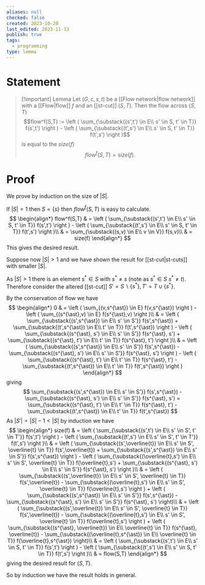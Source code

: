 ```yaml
---
aliases: null
checked: false
created: 2023-10-20
last_edited: 2023-11-13
publish: true
tags:
  - programming
type: lemma
---
```

# Statement

> [!important] Lemma
> Let $(G, c, s, t)$ be a [[Flow network|flow network]] with a [[Flow|flow]] $f$ and an [[st-cut]] $(S,T)$. Then the flow across $(S,T)$
> $$flow^f(S,T) := \left ( \sum_{\substack{(s',t') \in E\\ s' \in S, t' \in T}} f(s',t') \right ) - \left ( \sum_{\substack{(t',s') \in E\\ s' \in S, t' \in T}} f(t',s') \right )$$
> is equal to the $size(f)$
> $$flow^f(S,T) = size(f).$$
# Proof

We prove by induction on the size of $\vert S \vert$.

If $\vert S \vert = 1$ then $S = \{s\}$ then $flow^f(S,T)$ is easy to calculate.
$$
\begin{align*}
flow^f(S,T) & = \left ( \sum_{\substack{(s',t') \in E\\ s' \in S, t' \in T}} f(s',t') \right ) - \left ( \sum_{\substack{(t',s') \in E\\ s' \in S, t' \in T}} f(t',s') \right )\\
& = \sum_{\substack{(s,v) \in E\\ v \in V}} f(s,v)\\
& = size(f)
\end{align*}
$$
This gives the desired result.

Suppose now $\vert S \vert > 1$ and we have shown the result for [[st-cut|st-cuts]] with smaller $\vert S \vert$.

As $\vert S \vert > 1$ there is an element $s^{\ast} \in S$ with $s^{\ast} \not = s$ (note as $s^{\ast} \in S$ $s^{\ast} \not = t$). Therefore consider the altered [[st-cut]] $S' = S \backslash \{s^{\ast}\}, T' = T \cup \{s^{\ast}\}$.

By the conservation of flow we have
$$
\begin{align*}
0 & = \left ( \sum_{(v,s^{\ast}) \in E} f(v,s^{\ast}) \right ) - \left ( \sum_{(s^{\ast},v) \in E} f(s^{\ast},v) \right )\\
& = \left ( \sum_{\substack{(s',s^{\ast}) \in E\\ s' \in S'}} f(s',s^{\ast}) + \sum_{\substack{(t',s^{\ast}) \in E\\ t' \in T}} f(t',s^{\ast}) \right ) - \left ( \sum_{\substack{(s^{\ast}, s') \in E\\ s' \in S'}} f(s^{\ast}, s') + \sum_{\substack{(s^{\ast}, t') \in E\\ t' \in T}} f(s^{\ast}, t') \right )\\
& = \left ( \sum_{\substack{(s',s^{\ast}) \in E\\ s' \in S'}} f(s',s^{\ast}) - \sum_{\substack{(s^{\ast}, s') \in E\\ s' \in S'}} f(s^{\ast}, s')  \right ) - \left ( \sum_{\substack{(s^{\ast}, t') \in E\\ t' \in T}} f(s^{\ast}, t') - \sum_{\substack{(t',s^{\ast}) \in E\\ t' \in T}} f(t',s^{\ast}) \right )
\end{align*}
$$
giving
$$
\sum_{\substack{(s',s^{\ast}) \in E\\ s' \in S'}} f(s',s^{\ast}) - \sum_{\substack{(s^{\ast}, s') \in E\\ s' \in S'}} f(s^{\ast}, s') = \sum_{\substack{(s^{\ast}, t') \in E\\ t' \in T}} f(s^{\ast}, t') - \sum_{\substack{(t',s^{\ast}) \in E\\ t' \in T}} f(t',s^{\ast})
$$
As $\vert S' \vert = \vert S \vert - 1 < \vert S \vert$ by induction we have
$$
\begin{align*}
size(f) & = \left ( \sum_{\substack{(s',t') \in E\\ s' \in S', t' \in T'}} f(s',t') \right ) - \left ( \sum_{\substack{(t',s') \in E\\ s' \in S', t' \in T'}} f(t',s') \right )\\
& = \left ( \sum_{\substack{(s',\overline{t}) \in E\\ s' \in S', \overline{t} \in T}} f(s',\overline{t}) + \sum_{\substack{(s',s^{\ast}) \in E\\ s' \in S'}} f(s',s^{\ast}) \right ) - \left ( \sum_{\substack{(\overline{t},s') \in E\\ s' \in S', \overline{t} \in T}} f(\overline{t},s') + \sum_{\substack{(s^{\ast}, s') \in E\\ s' \in S'}} f(s^{\ast}, s') \right )\\
& = \left ( \sum_{\substack{(s',\overline{t}) \in E\\ s' \in S', \overline{t} \in T}} f(s',\overline{t}) - \sum_{\substack{(\overline{t},s') \in E\\ s' \in S', \overline{t} \in T}} f(\overline{t},s') \right ) + \left ( \sum_{\substack{(s',s^{\ast}) \in E\\ s' \in S'}} f(s',s^{\ast}) - \sum_{\substack{(s^{\ast}, s') \in E\\ s' \in S'}} f(s^{\ast}, s') \right)\\
& = \left ( \sum_{\substack{(s',\overline{t}) \in E\\ s' \in S', \overline{t} \in T}} f(s',\overline{t}) - \sum_{\substack{(\overline{t},s') \in E\\ s' \in S', \overline{t} \in T}} f(\overline{t},s') \right ) + \left ( \sum_{\substack{(s^{\ast}, \overline{t}) \in E\\ \overline{t} \in T}} f(s^{\ast}, \overline{t}) - \sum_{\substack{(\overline{t},s^{\ast}) \in E\\ \overline{t} \in T}} f(\overline{t},s^{\ast}) \right)\\
& = \left ( \sum_{\substack{(s',t') \in E\\ s' \in S, t' \in T}} f(s',t') \right ) - \left ( \sum_{\substack{(t',s') \in E\\ s' \in S, t' \in T}} f(t',s') \right )\\
& = flow(S,T)
\end{align*}
$$
giving the desired result for $(S, T)$.

So by induction we have the result holds in general.
